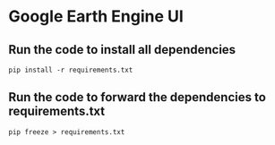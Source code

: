 # Google Earth Engine UI

## Run the code to install all dependencies

``` pip install -r requirements.txt ```

## Run the code to forward the dependencies to requirements.txt

``` pip freeze > requirements.txt ```